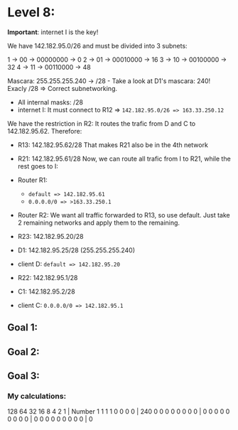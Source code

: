 # Level 8:

**Important**: internet I is the key!

We have 142.182.95.0/26 and must be divided into 3 subnets:

1 -> 00 -> 00000000 -> 0
2 -> 01 -> 00010000 -> 16
3 -> 10 -> 00100000 -> 32
4 -> 11 -> 00110000 -> 48

Mascara: 255.255.255.240 -> /28
	- Take a look at D1's mascara: 240! Exacly /28 => Correct subnetworking.

- All internal masks: /28
- internet I: It must connect to R12 => `142.182.95.0/26 => 163.33.250.12`

We have the restriction in R2: It routes the trafic from D and C to 142.182.95.62.
Therefore:
- R13: 142.182.95.62/28
That makes R21 also be in the 4th network
- R21: 142.182.95.61/28
Now, we can route all trafic from I to R21, while the rest goes to I:
- Router R1:
	- `default => 142.182.95.61`
	- `0.0.0.0/0 => >163.33.250.1`
- Router R2: We want all traffic forwarded to R13, so use default.
Just take 2 remaining networks and apply them to the remaining.

- R23: 142.182.95.20/28
- D1: 142.182.95.25/28 (255.255.255.240)
- client D: `default => 142.182.95.20`
- R22: 142.182.95.1/28
- C1: 142.182.95.2/28
- client C: `0.0.0.0/0 => 142.182.95.1`

## Goal 1:


## Goal 2:
## Goal 3:


### My calculations:


128    64    32    16    8    4    2    1    |  Number
  1     1     1     1    0    0    0    0    |    240
  0     0     0     0    0    0    0    0    |    0
  0     0     0     0    0    0    0    0    |    0
  0     0     0     0    0    0    0    0    |    0


